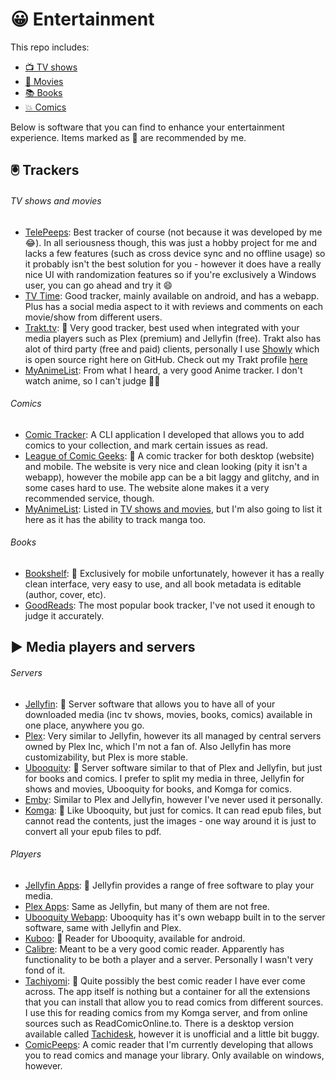 😀 Entertainment
=====================

This repo includes:

- [📺 TV shows](contents/tv-shows.md)
- [🎥 Movies](contents/movies.md)
- [📚 Books](contents/books.md)
- [💥 Comics](contents/comics.md)

Below is software that you can find to enhance your entertainment experience. Items marked as 👑 are recommended by me.

## 🖲 Trackers
###### TV shows and movies

- [TelePeeps](https://kitric.github.io/projects/telepeeps/): Best tracker of course (not because it was developed by me 😂). In all seriousness though, this was just a hobby project for me and lacks a few features (such as cross device sync and no offline usage) so it probably isn't the best solution for you - however it does have a really nice UI with randomization features so if you're exclusively a Windows user, you can go ahead and try it 😄
- [TV Time](https://www.tvtime.com): Good tracker, mainly available on android, and has a webapp. Plus has a social media aspect to it with reviews and comments on each movie/show from different users.
- [Trakt.tv](https://trakt.tv): 👑 Very good tracker, best used when integrated with your media players such as Plex (premium) and Jellyfin (free). Trakt also has alot of third party (free and paid) clients, personally I use [Showly](https://github.com/michaldrabik/showly-2.0) which is open source right here on GitHub. Check out my Trakt profile [here](https://trakt.tv/users/crxssed)
- [MyAnimeList](https://myanimelist.net): From what I heard, a very good Anime tracker. I don't watch anime, so I can't judge 🤷‍♂️

###### Comics
- [Comic Tracker](https://github.com/crxssed7/comics-cli): A CLI application I developed that allows you to add comics to your collection, and mark certain issues as read.
- [League of Comic Geeks](https://leagueofcomicgeeks.com/): 👑 A comic tracker for both desktop (website) and mobile. The website is very nice and clean looking (pity it isn't a webapp), however the mobile app can be a bit laggy and glitchy, and in some cases hard to use. The website alone makes it a very recommended service, though.
- [MyAnimeList](https://myanimelist.net): Listed in [TV shows and movies](https://github.com/crxssed7/entertainment#-trackers), but I'm also going to list it here as it has the ability to track manga too.

###### Books
- [Bookshelf](https://www.bookshelfapp.info): 👑 Exclusively for mobile unfortunately, however it has a really clean interface, very easy to use, and all book metadata is editable (author, cover, etc).
- [GoodReads](https://www.goodreads.com): The most popular book tracker, I've not used it enough to judge it accurately.

## ▶ Media players and servers
###### Servers

- [Jellyfin](https://jellyfin.org): 👑 Server software that allows you to have all of your downloaded media (inc tv shows, movies, books, comics) available in one place, anywhere you go.
- [Plex](https://www.plex.tv/en-gb/): Very similar to Jellyfin, however its all managed by central servers owned by Plex Inc, which I'm not a fan of. Also Jellyfin has more customizability, but Plex is more stable. 
- [Ubooquity](https://vaemendis.net/ubooquity/): 👑 Server software similar to that of Plex and Jellyfin, but just for books and comics. I prefer to split my media in three, Jellyfin for shows and movies, Ubooquity for books, and Komga for comics.
- [Emby](https://emby.media/): Similar to Plex and Jellyfin, however I've never used it personally.
- [Komga](https://komga.org/): 👑 Like Ubooquity, but just for comics. It can read epub files, but cannot read the contents, just the images - one way around it is just to convert all your epub files to pdf.

###### Players

- [Jellyfin Apps](https://jellyfin.org/clients/): 👑 Jellyfin provides a range of free software to play your media.
- [Plex Apps](https://www.plex.tv/en-gb/media-server-downloads/#plex-app): Same as Jellyfin, but many of them are not free.
- [Ubooquity Webapp](https://vaemendis.net/ubooquity/): Ubooquity has it's own webapp built in to the server software, same with Jellyfin and Plex.
- [Kuboo](https://play.google.com/store/apps/details?id=com.sethchhim.kuboo&hl=en_GB&gl=US): 👑 Reader for Ubooquity, available for android.
- [Calibre](https://calibre-ebook.com/): Meant to be a very good comic reader. Apparently has functionality to be both a player and a server. Personally I wasn't very fond of it.
- [Tachiyomi](https://tachiyomi.org): 👑 Quite possibly the best comic reader I have ever come across. The app itself is nothing but a container for all the extensions that you can install that allow you to read comics from different sources. I use this for reading comics from my Komga server, and from online sources such as ReadComicOnline.to. There is a desktop version available called [Tachidesk](https://github.com/AriaMoradi/Tachidesk), however it is unofficial and a little bit buggy.
- [ComicPeeps](https://kitric.github.io/projects/comicpeeps/): A comic reader that I'm currently developing that allows you to read comics and manage your library. Only available on windows, however.

